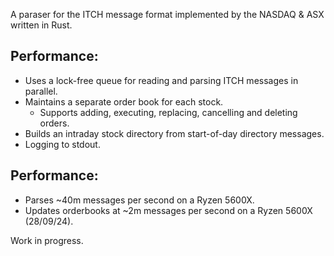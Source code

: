 A paraser for the ITCH message format implemented by the NASDAQ & ASX written in Rust.

## Performance:
* Uses a lock-free queue for reading and parsing ITCH messages in parallel.
* Maintains a separate order book for each stock.
    * Supports adding, executing, replacing, cancelling and deleting orders.
* Builds an intraday stock directory from start-of-day directory messages.
* Logging to stdout.

## Performance:
* Parses ~40m messages per second on a Ryzen 5600X.
* Updates orderbooks at ~2m messages per second on a Ryzen 5600X (28/09/24).

Work in progress.
